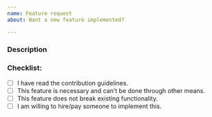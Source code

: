 ```yaml
---
name: Feature request
about: Want a new feature implemented?

---
```


<!--- Please fill out the following template, which will help other contributors review your Issue. -->
<!--- Make sure you’ve read the contribution guidelines -->

### Description
<!-- Describe the feature (and behavior) in as much detail as possible (yes, that means write an essay if you have to) -->
<!-- Include images of what you expect from the feature -->

### Checklist:
<!--- Go over all the following points, and put an `x` in all the boxes that apply. -->
<!--- If you're unsure about any of these, don't hesitate to ask. We're here to help! -->
- [ ] I have read the contribution guidelines.
- [ ] This feature is necessary and can't be done through other means.
- [ ] This feature does not break existing functionality.
- [ ] I am willing to hire/pay someone to implement this.
